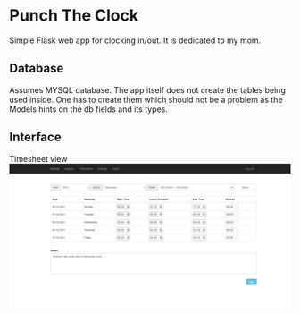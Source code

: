 # Punch The Clock
Simple Flask web app for clocking in/out. It is dedicated to my mom.

## Database
Assumes MYSQL database. The app itself does not create the tables being used inside. One has to create them which should not be a problem as the Models hints on the db fields and its types. 

## Interface

Timesheet view
![timesheet_view](/pics/interface.PNG)